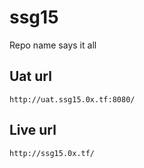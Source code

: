 # ssg15
Repo name says it all

## Uat url
``` http://uat.ssg15.0x.tf:8080/ ```

## Live url
``` http://ssg15.0x.tf/ ```
